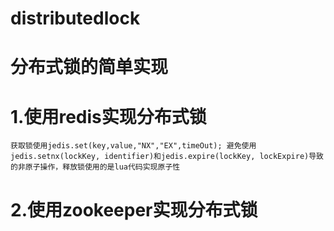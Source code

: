 # distributedlock
# 分布式锁的简单实现
# 1.使用redis实现分布式锁
    获取锁使用jedis.set(key,value,"NX","EX",timeOut); 避免使用jedis.setnx(lockKey, identifier)和jedis.expire(lockKey, lockExpire)导致的非原子操作，释放锁使用的是lua代码实现原子性
# 2.使用zookeeper实现分布式锁
